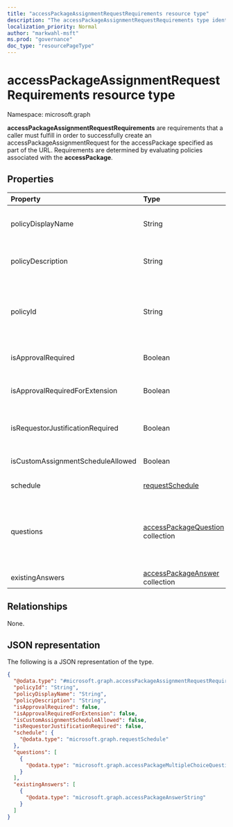 ```yaml
---
title: "accessPackageAssignmentRequestRequirements resource type"
description: "The accessPackageAssignmentRequestRequirements type identifies the requirements necessary to request the specified access package."
localization_priority: Normal
author: "markwahl-msft"
ms.prod: "governance"
doc_type: "resourcePageType"
---
```


# accessPackageAssignmentRequestRequirements resource type

Namespace: microsoft.graph

**accessPackageAssignmentRequestRequirements** are requirements that a caller must fulfill in order to successfully create an accessPackageAssignmentRequest for the accessPackage specified as part of the URL. Requirements are determined by evaluating policies associated with the **accessPackage**. 

## Properties
| Property                     | Type                      | Description |
| :--------------------------- | :------------------------ | :---------- |
| policyDisplayName | String | The display name of the policy that the user is trying to request access using. |
| policyDescription | String | The description of the policy that the user is trying to request access using.  |
| policyId | String | The identifier of the policy that these requirements are associated with. This identifier can be used when creating a new assignment request. |
| isApprovalRequired | Boolean | Whether or not a request must be approved by an approver. |
| isApprovalRequiredForExtension  | Boolean | Whether approval is required when a user tries to extend their access. |
| isRequestorJustificationRequired | Boolean | Whether a requestor must supply justification when submitting an assignment request. |
| isCustomAssignmentScheduleAllowed | Boolean | Whether the requestor is allowed to set a custom schedule. |
| schedule | [requestSchedule](../resources/requestschedule.md) | Schedule restrictions enforced, if any. |
| questions | [accessPackageQuestion](../resources/accesspackagequestion.md) collection | Questions that are configured on the policy, required or optional; callers can determine if a question is required or optional based on the **isRequired** property on accessPackageQuestion. 
| existingAnswers | [accessPackageAnswer](../resources/accesspackageanswer.md) collection  | Answers that have already been provided. |

## Relationships
None.

## JSON representation

The following is a JSON representation of the type.

<!-- { 
  "blockType": "resource", 
  "@odata.type": "microsoft.graph.accessPackageAssignmentRequestRequirements" 
}-->

``` json
{
  "@odata.type": "#microsoft.graph.accessPackageAssignmentRequestRequirements",
  "policyId": "String",
  "policyDisplayName": "String",
  "policyDescription": "String",
  "isApprovalRequired": false,
  "isApprovalRequiredForExtension": false,
  "isCustomAssignmentScheduleAllowed": false,
  "isRequestorJustificationRequired": false,
  "schedule": {
    "@odata.type": "microsoft.graph.requestSchedule"
  },
  "questions": [
    {
      "@odata.type": "microsoft.graph.accessPackageMultipleChoiceQuestion"
    }
  ],
  "existingAnswers": [
    {
      "@odata.type": "microsoft.graph.accessPackageAnswerString"
    }
  ]
}
```
